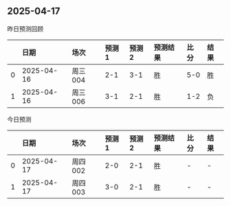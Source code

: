 

 ## 2025-04-17

昨日预测回顾

|    | 日期         | 场次    | 预测1   | 预测2   | 预测结果   | 比分   | 结果   |
|---:|:-----------|:------|:------|:------|:-------|:-----|:-----|
|  0 | 2025-04-16 | 周三004 | 2-1   | 3-1   | 胜      | 5-0  | 胜    |
|  1 | 2025-04-16 | 周三006 | 3-1   | 2-1   | 胜      | 1-2  | 负    |

今日预测

|    | 日期         | 场次    | 预测1   | 预测2   | 预测结果   | 比分   | 结果   |
|---:|:-----------|:------|:------|:------|:-------|:-----|:-----|
|  0 | 2025-04-17 | 周四002 | 2-0   | 2-1   | 胜      | -    | -    |
|  1 | 2025-04-17 | 周四003 | 3-0   | 2-1   | 胜      | -    | -    |